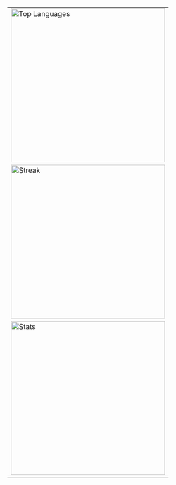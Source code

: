 <table width="350" align="center">
  <tr><td><img src="https://github-readme-stats.vercel.app/api/top-langs/?username=JoaoBitelo&theme=tokyonight&show_icons=true&hide_border=true&layout=compact" alt="Top Languages" width="350" /></td></tr>
  <tr><td><img src="https://github-readme-streak-stats.herokuapp.com/?user=JoaoBitelo&theme=tokyonight&hide_border=true" alt="Streak" width="350" /></td></tr>
  <tr><td><img src="https://github-readme-stats.vercel.app/api?username=JoaoBitelo&theme=tokyonight&show_icons=true&hide_border=true&count_private=true" alt="Stats" width="350" /></td></tr>
</table>
